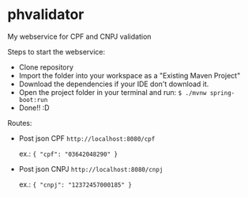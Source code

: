 # phvalidator
My webservice for CPF and CNPJ validation

Steps to start the webservice:
- Clone repository
- Import the folder into your workspace as a "Existing Maven Project"
- Download the dependencies if your IDE don't download it.
- Open the project folder in your terminal and run: `$ ./mvnw spring-boot:run `
- Done!! :D

Routes:
- Post json CPF `http://localhost:8080/cpf`
  
  ex.: `{ "cpf": "03642048290" }`
  
- Post json CNPJ `http://localhost:8080/cnpj`
  
  ex.: `{ "cnpj": "12372457000185" }`
